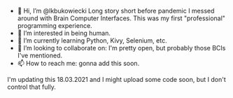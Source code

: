 - 👋 Hi, I’m @lkbukowiecki
Long story short before pandemic I messed around with Brain Computer Interfaces.
This was my first "professional" programming experience.
- 👀 I’m interested in being human.
- 🌱 I’m currently learning Python, Kivy, Selenium, etc.
- 💞️ I’m looking to collaborate on: I'm pretty open, but probably those BCIs I've mentioned.
- 📫 How to reach me: gonna add this soon.

I'm updating this 18.03.2021 and I might upload some code soon, but I don't control that fully.

<!---
lkbukowiecki/lkbukowiecki is a ✨ special ✨ repository because its `README.md` (this file) appears on your GitHub profile.
You can click the Preview link to take a look at your changes.
--->
